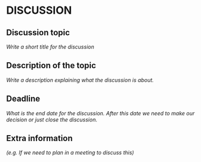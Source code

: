 # DISCUSSION

## Discussion topic

_Write a short title for the discussion_

## Description of the topic

_Write a description explaining what the discussion is about._

## Deadline

_What is the end date for the discussion. After this date we need to make our decision or just close the discussion._


## Extra information
_(e.g. If we need to plan in a meeting to discuss this)_
